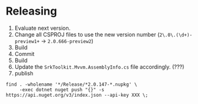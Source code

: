 ﻿
Releasing
================

1. Evaluate next version.
2. Change all CSPROJ files to use the new version number (`2\.0\.(\d+)-preview1+` -> `2.0.666-preview2`)
3. Build
4. Commit
5. Build
6. Update the `SrkToolkit.Mvvm.AssemblyInfo.cs` file accordingly. (???) 
7. publish   
```batch
find . -wholename '*/Release/*2.0.147-*.nupkg' \
     -exec dotnet nuget push "{}" -s https://api.nuget.org/v3/index.json --api-key XXX \;
```



